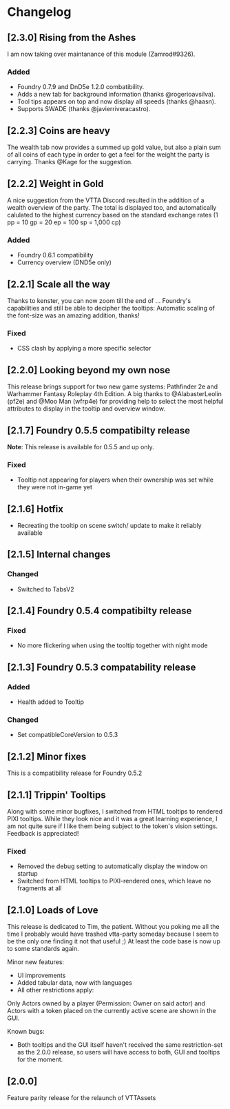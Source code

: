 # Changelog

## [2.3.0] Rising from the Ashes

I am now taking over maintanance of this module (Zamrod#9326). 

### Added
- Foundry 0.7.9 and DnD5e 1.2.0 combatibility. 
- Adds a new tab for background information (thanks @rogerioavsilva). 
- Tool tips appears on top and now display all speeds (thanks @haasn).
- Supports SWADE (thanks @javierriveracastro). 

## [2.2.3] Coins are heavy

The wealth tab now provides a summed up gold value, but also a plain sum of all coins of each type in order to get a feel for the weight the party is carrying. Thanks @Kage for the suggestion.

## [2.2.2] Weight in Gold

A nice suggestion from the VTTA Discord resulted in the addition of a wealth overview of the party. The total is displayed too, and automatically calulated to the highest currency based on the standard exchange rates (1 pp = 10 gp = 20 ep = 100 sp = 1,000 cp)

### Added

- Foundry 0.6.1 compatibility
- Currency overview (DND5e only)

## [2.2.1] Scale all the way

Thanks to kenster, you can now zoom till the end of ... Foundry's capabilities and still be able to decipher the tooltips: Automatic scaling of the font-size was an amazing addition, thanks!

### Fixed

- CSS clash by applying a more specific selector

## [2.2.0] Looking beyond my own nose

This release brings support for two new game systems: Pathfinder 2e and Warhammer Fantasy Roleplay 4th Edition. A big thanks to @AlabasterLeolin (pf2e) and @Moo Man (wfrp4e) for providing help to select the most helpful attributes to display in the tooltip and overview window.

## [2.1.7] Foundry 0.5.5 compatibilty release

**Note**: This release is available for 0.5.5 and up only.

### Fixed

- Tooltip not appearing for players when their ownership was set while they were not in-game yet

## [2.1.6] Hotfix

- Recreating the tooltip on scene switch/ update to make it reliably available

## [2.1.5] Internal changes

### Changed

- Switched to TabsV2

## [2.1.4] Foundry 0.5.4 compatibilty release

### Fixed

- No more flickering when using the tooltip together with night mode

## [2.1.3] Foundry 0.5.3 compatability release

### Added

- Health added to Tooltip

### Changed

- Set compatibleCoreVersion to 0.5.3

## [2.1.2] Minor fixes

This is a compatibility release for Foundry 0.5.2

## [2.1.1] Trippin' Tooltips

Along with some minor bugfixes, I switched from HTML tooltips to rendered PIXI tooltips. While they look nice and it was a great learning experience, I am not quite sure if I like them being subject to the token's vision settings. Feedback is appreciated!

### Fixed

- Removed the debug setting to automatically display the window on startup
- Switched from HTML tooltips to PIXI-rendered ones, which leave no fragments at all

## [2.1.0] Loads of Love

This release is dedicated to Tim, the patient. Without you poking me all the time I probably would have trashed vtta-party someday because I seem to be the only one finding it not that useful ;) At least the code base is now up to some standards again.

Minor new features:

- UI improvements
- Added tabular data, now with languages
- All other restrictions apply:

Only Actors owned by a player (Permission: Owner on said actor) and Actors with a token placed on the currently active scene are shown in the GUI.

Known bugs:

- Both tooltips and the GUI itself haven't received the same restriction-set as the 2.0.0 release, so users will have access to both, GUI and tooltips for the moment.

## [2.0.0]

Feature parity release for the relaunch of VTTAssets
